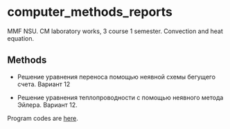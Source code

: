 # computer_methods_reports

MMF NSU. CM laboratory works, 3 course 1 semester. Convection and heat equation.

## Methods

* Решение уравнения переноса помощью неявной схемы бегущего счета. Вариант 12

* Решение уравнения теплопроводности с помощью неявного метода Эйлера. Вариант 12.

Program codes are [here](https://github.com/TDaryaT/Computer_methods).
